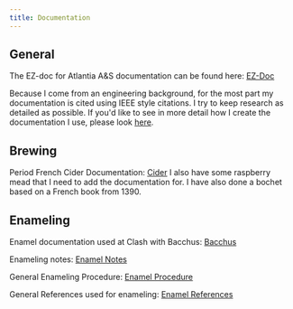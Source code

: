 ```yaml
---
title: Documentation
---
```


## General

The EZ-doc for Atlantia A&S documentation can be found here: [EZ-Doc](/assets/documents/basic.pdf)  

Because I come from an engineering background, for the most part my documentation is cited using IEEE style citations. I try to keep research as detailed as possible.
If you'd like to see in more detail how I create the documentation I
use, please look [here](process). 

## Brewing 

Period French Cider Documentation: [Cider](/assets/documents/cider.pdf)
I also have some raspberry mead that I need to add the documentation
for. I have also done a bochet based on a French book from 1390.

## Enameling

Enamel documentation used at Clash with Bacchus: [Bacchus](/assets/documents/enamel_clashwbacchus.pdf)

Enameling notes: [Enamel Notes](/assets/documents/enamel_notes.pdf)

General Enameling Procedure: [Enamel Procedure](/assets/documents/enamel_procedure.pdf)

General References used for enameling: [Enamel References](/assets/documents/enamel_references.pdf)

